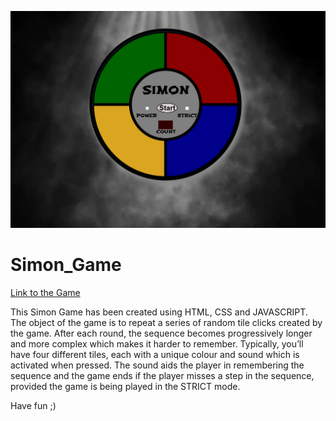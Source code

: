 ![logo](https://github.com/Trilasha/Simon_Game/blob/master/look.png?raw=true)
# Simon_Game
[Link to the Game](https://trilasha.github.io/Simon_Game/)

 This Simon Game has been created using HTML, CSS and  JAVASCRIPT.
 The object of the game is to repeat a series of random tile clicks created by the game. After each round, the sequence becomes progressively longer and more complex which makes it harder to remember.
 Typically, you’ll have four different tiles, each with a unique colour and sound which is activated when pressed. The sound aids the player in remembering the sequence and the game ends if the player misses a step in the sequence, provided 
 the game is being played in the STRICT mode.

Have fun ;)
